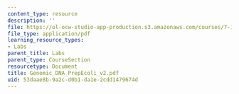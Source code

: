 ```yaml
---
content_type: resource
description: ''
file: https://ol-ocw-studio-app-production.s3.amazonaws.com/courses/7-13-experimental-microbial-genetics-fall-2003/53daae8b9a2cd0b1da1e2cdd1479674d_Genomic_DNA_PrepEcoli_v2.pdf
file_type: application/pdf
learning_resource_types:
- Labs
parent_title: Labs
parent_type: CourseSection
resourcetype: Document
title: Genomic_DNA_PrepEcoli_v2.pdf
uid: 53daae8b-9a2c-d0b1-da1e-2cdd1479674d
---
```

